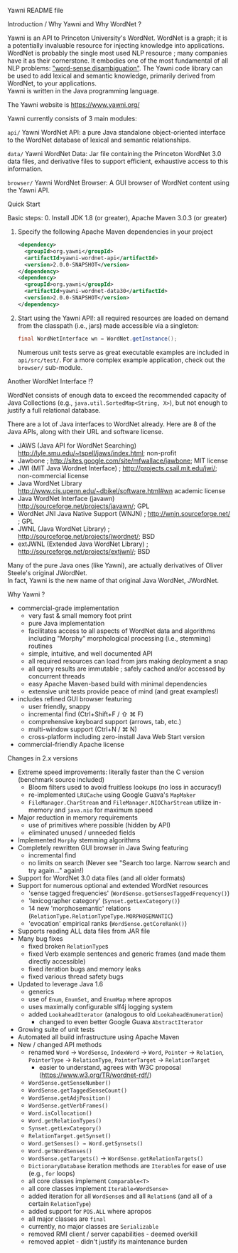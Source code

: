 Yawni README file

Introduction / Why Yawni and Why WordNet ?

Yawni is an API to Princeton University's WordNet.  WordNet is a graph; it is a potentially 
invaluable resource for injecting knowledge into applications.  WordNet is
probably the single most used NLP resource ; many companies have it as their
cornerstone.  It embodies one of the most fundamental of all NLP problems:
["word-sense disambiguation"](https://en.wikipedia.org/wiki/Word-sense_disambiguation).  The Yawni code library can be used to add lexical
and semantic knowledge, primarily derived from WordNet, to your applications.  
Yawni is written in the Java programming language.  

The Yawni website is <https://www.yawni.org/>

Yawni currently consists of 3 main modules:

`api/`
  Yawni WordNet API: a pure Java standalone object-oriented interface to the WordNet
  database of lexical and semantic relationships.

`data/`
  Yawni WordNet Data: Jar file containing the Princeton WordNet 3.0 data files, and derivative files to support efficient,
  exhaustive access to this information.

`browser/`
  Yawni WordNet Browser: A GUI browser of WordNet content using the Yawni API.

Quick Start

Basic steps:
0. Install JDK 1.8 (or greater), Apache Maven 3.0.3 (or greater)
1. Specify the following Apache Maven dependencies in your project
    
    ```xml
    <dependency>
      <groupId>org.yawni</groupId>
      <artifactId>yawni-wordnet-api</artifactId>
      <version>2.0.0-SNAPSHOT</version>
    </dependency>
    <dependency>
      <groupId>org.yawni</groupId>
      <artifactId>yawni-wordnet-data30</artifactId>
      <version>2.0.0-SNAPSHOT</version>
    </dependency>
    ```
    
2. Start using the Yawni API!: all required resources are loaded on demand
     from the classpath (i.e., jars) made accessible via a singleton:
     
    ```java
    final WordNetInterface wn = WordNet.getInstance();
    ```

   Numerous unit tests serve as great executable examples are included 
   in `api/src/test/`.  For a more complex example application, check 
   out the `browser/` sub-module.
     
Another WordNet Interface !?

WordNet consists of enough data to exceed the recommended capacity of Java Collections 
(e.g., `java.util.SortedMap<String, X>`), but not enough to justify a full relational database.

There are a lot of Java interfaces to WordNet already.
Here are 8 of the Java APIs, along with their URL and software license.
- JAWS (Java API for WordNet Searching) <http://lyle.smu.edu/~tspell/jaws/index.html>; non-profit
- Jawbone ; <http://sites.google.com/site/mfwallace/jawbone>; MIT license
- JWI (MIT Java Wordnet Interface) ; <http://projects.csail.mit.edu/jwi/>; non-commercial license
- Java WordNet Library <http://www.cis.upenn.edu/~dbikel/software.html#wn> academic license
- Java WordNet Interface (javawn) <http://sourceforge.net/projects/javawn/>; GPL
- WordNet JNI Java Native Support (WNJN) ; <http://wnjn.sourceforge.net/> ; GPL
- JWNL (Java WordNet Library) ; <http://sourceforge.net/projects/jwordnet/>; BSD
- extJWNL (Extended Java WordNet Library) ; <http://sourceforge.net/projects/extjwnl/>; BSD

Many of the pure Java ones (like Yawni), are actually derivatives of Oliver Steele's original JWordNet.  
In fact, Yawni is the new name of that original Java WordNet, JWordNet.

Why Yawni ?
- commercial-grade implementation
  - very fast & small memory foot print
  - pure Java implementation
  - facilitates access to all aspects of WordNet data and algorithms including "Morphy" morphological processing (i.e., stemming) routines
  - simple, intuitive, and well documented API
  - all required resources can load from jars making deployment a snap
  - all query results are immutable ; safely cached and/or accessed by concurrent threads
  - easy Apache Maven-based build with minimal dependencies
  - extensive unit tests provide peace of mind (and great examples!)
- includes refined GUI browser featuring
  - user friendly, snappy
  - incremental find (Ctrl+Shift+F / ⇧ ⌘ F)
  - comprehensive keyboard support (arrows, tab, etc.)
  - multi-window support (Ctrl+N / ⌘ N)
  - cross-platform including zero-install Java Web Start version
- commercial-friendly Apache license

Changes in 2.x versions

- Extreme speed improvements: literally faster than the C version (benchmark source included)
  - Bloom filters used to avoid fruitless lookups (no loss in accuracy!)
  - re-implemented `LRUCache` using Google Guava's `MapMaker`
  - `FileManager.CharStream` and `FileManager.NIOCharStream` utilize in-memory and `java.nio` for maximum speed
- Major reduction in memory requirements
  - use of primitives where possible (hidden by API)
  - eliminated unused / unneeded fields
- Implemented `Morphy` stemming algorithms
- Completely rewritten GUI browser in Java Swing featuring
  - incremental find
  - no limits on search (Never see "Search too large.  Narrow search and try again..." again!)
- Support for WordNet 3.0 data files (and all older formats)
- Support for numerous optional and extended WordNet resources
  - 'sense tagged frequencies' (`WordSense.getSensesTaggedFrequency()`)
  - 'lexicographer category' (`Synset.getLexCategory()`)
  - 14 new 'morphosemantic' relations (`RelationType.RelationTypeType.MORPHOSEMANTIC`)
  - 'evocation' empirical ranks (`WordSense.getCoreRank()`)
- Supports reading ALL data files from JAR file
- Many bug fixes
  - fixed broken `RelationType`s
  - fixed Verb example sentences and generic frames (and made them directly accessible)
  - fixed iteration bugs and memory leaks
  - fixed various thread safety bugs
- Updated to leverage Java 1.6
  - generics
  - use of `Enum`, `EnumSet`, and `EnumMap` where apropos
  - uses maximally configurable slf4j logging system
  - added `LookaheadIterator` (analogous to old `LookaheadEnumeration`)
    - changed to even better Google Guava `AbstractIterator`
- Growing suite of unit tests
- Automated all build infrastructure using Apache Maven
- New / changed API methods
  - renamed `Word` → `WordSense`, `IndexWord` → `Word`, `Pointer` → `Relation`, `PointerType` → `RelationType`, `PointerTarget` → `RelationTarget`
    - easier to understand, agrees with W3C proposal (<https://www.w3.org/TR/wordnet-rdf/>)
  - `WordSense.getSenseNumber()`
  - `WordSense.getTaggedSenseCount()`
  - `WordSense.getAdjPosition()`
  - `WordSense.getVerbFrames()`
  - `Word.isCollocation()`
  - `Word.getRelationTypes()`
  - `Synset.getLexCategory()`
  - `RelationTarget.getSynset()`
  - `Word.getSenses() → Word.getSynsets()`
  - `Word.getWordSenses()`
  - `WordSense.getTargets()` → `WordSense.getRelationTargets()`
  - `DictionaryDatabase` iteration methods are `Iterable`s for ease of use (e.g., `for` loops)
  - all core classes implement `Comparable<T>`
  - all core classes implement `Iterable<WordSense>`
  - added iteration for all `WordSense`s and all `Relation`s (and all of a certain `RelationType`)
  - added support for `POS.ALL` where apropos
  - all major classes are `final`
  - currently, no major classes are `Serializable`
  - removed RMI client / server capabilities - deemed overkill 
  - removed applet - didn't justify its maintenance burden
